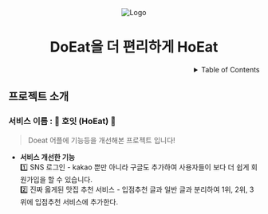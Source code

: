 <!-- PROJECT LOGO -->
<div align="center">
<img src="https://cdn.discordapp.com/attachments/822309850700054548/1096753669531250708/afbbc284a5019bb3.png" alt="Logo"> 
  <h1>DoEat을 더 편리하게 HoEat</h1>

</div>

<!-- TABLE OF CONTENTS -->
<details align="right">
  <summary>Table of Contents</summary>
    <div><a href="#프로젝트-소개">프로젝트 소개</a></div>
    <div><a href="#멤버-소개">멤버 소개</a></div>
    <div><a href="#기술-스택">기술 스택</a></div>
</details>


## 프로젝트 소개

### 서비스 이름 : 🥘 호잇 (HoEat) 🌃

> Doeat 어플에 기능등을 개선해본 프로젝트 입니다!

- **서비스 개선한 기능**<br/>
  1️⃣ SNS 로그인 - kakao 뿐만 아니라 구글도 추가하여 사용자들이 보다 더 쉽게 회원가입을 할 수 있습니다.<br/>
  2️⃣ 진짜 옳게된 맛집 추천 서비스 - 입점추천 글과 일반 글과 분리하여 1위, 2위, 3위에 입점추천 서비스에 추가한다.<br/>
